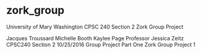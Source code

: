 # zork_group
University of Mary Washington CPSC 240 Section 2 Zork Group Project

Jacques Troussard
Michelle Booth
Kaylee Page
Professor Jessica Zeitz
CPSC240 Section 2
10/25/2016
Group Project Part One
Zork Group Project 1


